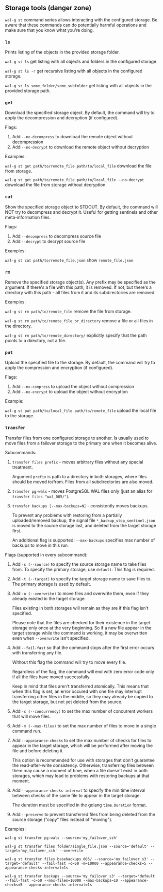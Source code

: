 ## Storage tools (danger zone)
`wal-g st` command series allows interacting with the configured storage. Be aware that these commands can do potentially harmful operations and make sure that you know what you're doing.

### ``ls``
Prints listing of the objects in the provided storage folder.

``wal-g st ls`` get listing with all objects and folders in the configured storage.

``wal-g st ls -r`` get recursive listing with all objects in the configured storage.

``wal-g st ls some_folder/some_subfolder`` get listing with all objects in the provided storage path.

### ``get``
Download the specified storage object. By default, the command will try to apply the decompression and decryption (if configured).

Flags:

1. Add `--no-decompress` to download the remote object without decompression
2. Add `--no-decrypt` to download the remote object without decryption

Examples:

``wal-g st get path/to/remote_file path/to/local_file`` download the file from storage.

``wal-g st get path/to/remote_file path/to/local_file --no-decrypt`` download the file from storage without decryption.

### ``cat``
Show the specified storage object to STDOUT. 
By default, the command will NOT try to decompress and decrypt it.
Useful for getting sentinels and other meta-information files.

Flags:

1. Add `--decompress` to decompress source file
2. Add `--decrypt` to decrypt source file

Examples:

``wal-g st cat path/to/remote_file.json`` show `remote_file.json`

### ``rm``
Remove the specified storage object(s). 
Any prefix may be specified as the argument. If there's a file with this path, it is removed. If not, but there's a directory with this path - all files from it and its subdirectories are removed.

Examples:

``wal-g st rm path/to/remote_file`` remove the file from storage.

``wal-g st rm path/to/remote_file_or_directory`` remove a file or all files in the directory.

``wal-g st rm path/to/remote_directory/`` explicitly specify that the path points to a directory, not a file.

### ``put``
Upload the specified file to the storage. By default, the command will try to apply the compression and encryption (if configured).

Flags:

1. Add `--no-compress` to upload the object without compression
2. Add `--no-encrypt` to upload the object without encryption

Example:

``wal-g st put path/to/local_file path/to/remote_file`` upload the local file to the storage.

### `transfer`
Transfer files from one configured storage to another. Is usually used to move files from a failover storage to the primary one when it becomes alive.

Subcommands:
1. `transfer files prefix` - moves arbitrary files without any special treatment.
   
   Argument `prefix` is path to a directory in both storages, where files should be moved to/from. Files from all subdirectories are also moved.

2. `transfer pg-wals` - moves PostgreSQL WAL files only (just an alias for `transfer files "wal_005/"`).

3. `transfer backups [--max-backups=N]` - consistently moves backups.

   To prevent any problems with restoring from a partially uploaded/removed backup, the signal file `*_backup_stop_sentinel.json` is moved to the source storage last, and deleted from the target storage first.

   An additional flag is supported: `--max-backups` specifies max number of backups to move in this run.

Flags (supported in every subcommand):

1. Add `-s (--source)` to specify the source storage name to take files from. To specify the primary storage, use `default`. This flag is required.

2. Add `-t (--target)` to specify the target storage name to save files to. The primary storage is used by default.

3. Add `-o (--overwrite)` to move files and overwrite them, even if they already existed in the target storage.

   Files existing in both storages will remain as they are if this flag isn't specified.

   Please note that the files are checked for their existence in the target storage only once at the very beginning. So if a new file appear in the target storage while the command is working, it may be overwritten even when `--overwrite` isn't specified.

4. Add `--fail-fast` so that the command stops after the first error occurs with transferring any file. 

   Without this flag the command will try to move every file.

   Regardless of the flag, the command will end with zero error code only if all the files have moved successfully.

   Keep in mind that files aren't transferred atomically. This means that when this flag is set, an error occured with one file may interrupt transferring other files in the middle, so they may already be copied to the target storage, but not yet deleted from the source. 

5. Add `-c (--concurrency)` to set the max number of concurrent workers that will move files.

6. Add `-m (--max-files)` to set the max number of files to move in a single command run.

7. Add `--appearance-checks` to set the max number of checks for files to appear in the target storage, which will be performed after moving the file and before deleting it.

   This option is recommended for use with storages that don't guarantee the read-after-write consistency. 
   Otherwise, transferring files between them may cause a moment of time, when a file doesn't exist in both storages, which may lead to problems with restoring backups at that moment.

8. Add `--appearance-checks-interval` to specify the min time interval between checks of the same file to appear in the target storage.

   The duration must be specified in the golang `time.Duration` [format](https://pkg.go.dev/time#ParseDuration).

9. Add `--preserve` to prevent transferred files from being deleted from the source storage ("copy" files instead of "moving").

Examples:

``wal-g st transfer pg-wals --source='my_failover_ssh'``

``wal-g st transfer files folder/single_file.json --source='default' --target='my_failover_ssh' --overwrite``

``wal-g st transfer files basebackups_005/ --source='my_failover_s3' --target='default' --fail-fast -c=50 -m=10000 --appearance-checks=5 --appearance-checks-interval=1s``

``wal-g st transfer backups --source='my_failover_s3' --target='default' --fail-fast -c=50 --max-files=10000 --max-backups=10 --appearance-checks=5 --appearance-checks-interval=1s``
